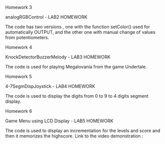 Homework 3

analogRGBControl - LAB2 HOMEWORK

The code has two versions , one with the function setColor() used for automatically OUTPUT, and the other one with manual change of values from potentiometers.

Homework 4

KnockDetectorBuzzerMelody - LAB3 HOMEWORK

The code is used for playing Megalovania from the game Undertale.

Homework 5

4-7SegmDispJoystick - LAB4 HOMEWORK

The code is used to display the digits from 0 to 9 to 4 digits segment display.

Homework 6

Game Menu using LCD Display - LAB5 HOMEWORK

The code is used to display an incrementation for the levels and score and then it memorizes the highscore.
Link to the video demonstration : 
